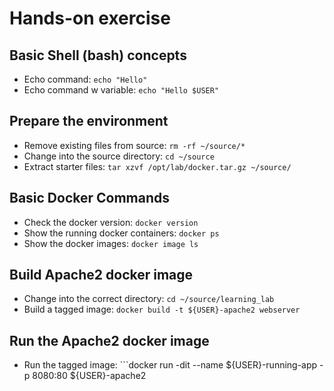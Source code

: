 # Hands-on exercise

## Basic Shell (bash) concepts
 * Echo command: ```echo "Hello"```
 * Echo command w variable: ```echo "Hello $USER"```

## Prepare the environment
 * Remove existing files from source: ```rm -rf ~/source/*```
 * Change into the source directory: ```cd ~/source```
 * Extract starter files: ```tar xzvf /opt/lab/docker.tar.gz ~/source/```

## Basic Docker Commands
 * Check the docker version: ```docker version```
 * Show the running docker containers: ```docker ps```
 * Show the docker images: ```docker image ls```

## Build Apache2 docker image
 * Change into the correct directory: ```cd ~/source/learning_lab```
 * Build a tagged image: ```docker build -t ${USER}-apache2 webserver```

## Run the Apache2 docker image
 * Run the tagged image: ```docker run -dit --name ${USER}-running-app -p 8080:80 ${USER}-apache2
 
